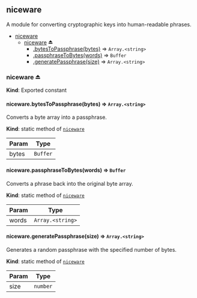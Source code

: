 <a name="module_niceware"></a>

## niceware
A module for converting cryptographic keys into human-readable phrases.


* [niceware](#module_niceware)
    * [niceware](#exp_module_niceware--niceware) ⏏
        * [.bytesToPassphrase(bytes)](#module_niceware--niceware.bytesToPassphrase) ⇒ <code>Array.&lt;string&gt;</code>
        * [.passphraseToBytes(words)](#module_niceware--niceware.passphraseToBytes) ⇒ <code>Buffer</code>
        * [.generatePassphrase(size)](#module_niceware--niceware.generatePassphrase) ⇒ <code>Array.&lt;string&gt;</code>

<a name="exp_module_niceware--niceware"></a>

### niceware ⏏
**Kind**: Exported constant  
<a name="module_niceware--niceware.bytesToPassphrase"></a>

#### niceware.bytesToPassphrase(bytes) ⇒ <code>Array.&lt;string&gt;</code>
Converts a byte array into a passphrase.

**Kind**: static method of <code>[niceware](#exp_module_niceware--niceware)</code>  

| Param | Type |
| --- | --- |
| bytes | <code>Buffer</code> | 

<a name="module_niceware--niceware.passphraseToBytes"></a>

#### niceware.passphraseToBytes(words) ⇒ <code>Buffer</code>
Converts a phrase back into the original byte array.

**Kind**: static method of <code>[niceware](#exp_module_niceware--niceware)</code>  

| Param | Type |
| --- | --- |
| words | <code>Array.&lt;string&gt;</code> | 

<a name="module_niceware--niceware.generatePassphrase"></a>

#### niceware.generatePassphrase(size) ⇒ <code>Array.&lt;string&gt;</code>
Generates a random passphrase with the specified number of bytes.

**Kind**: static method of <code>[niceware](#exp_module_niceware--niceware)</code>  

| Param | Type |
| --- | --- |
| size | <code>number</code> | 

